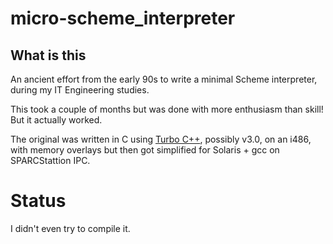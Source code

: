 # micro-scheme_interpreter

## What is this

An ancient effort from the early 90s to write a minimal Scheme interpreter, during my IT Engineering studies.

This took a couple of months but was done with more enthusiasm than skill! But it actually worked.

The original was written in C using [Turbo C++](https://en.wikipedia.org/wiki/Turbo_C%2B%2B), possibly v3.0, on an i486, with memory overlays but then got simplified for Solaris + gcc on SPARCStattion IPC.

# Status

I didn't even try to compile it.

